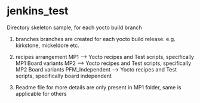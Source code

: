 # jenkins_test

Directory skeleton sample, for each yocto build branch

1. branches
	branches are created for each yocto build release. e.g. kirkstone, mickeldore etc.

2. recipes arrangement
	MP1 --> Yocto recipes and Test scripts, specifically MP1 Board variants
	MP2 --> Yocto recipes and Test scripts, specifically MP2 Board variants
	PFM_Independent --> Yocto recipes and Test scripts, specifically board independent


3. Readme file for more details are only present in MP1 folder, same is applicable for others
